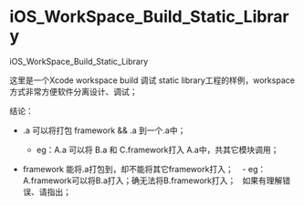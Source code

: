 # iOS_WorkSpace_Build_Static_Library
iOS_WorkSpace_Build_Static_Library

这里是一个Xcode workspace build 调试 static library工程的样例，workspace方式非常方便软件分离设计、调试；

结论：

- .a 可以将打包 framework && .a 到一个.a中；
    - eg：A.a 可以将 B.a 和 C.framework打入 A.a中，共其它模块调用；

-  framework 能将.a打包到，却不能将其它framework打入；
    - eg：A.framework可以将B.a打入；确无法将B.framework打入；
  
如果有理解错误、请指出；

